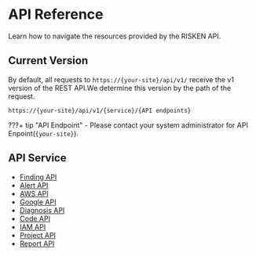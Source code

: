 # API Reference

Learn how to navigate the resources provided by the RISKEN API.

## Current Version

By default, all requests to `https://{your-site}/api/v1/` receive the v1 version of the REST API.We determine this version by the path of the request.

```
https://{your-site}/api/v1/{service}/{API endpoints}
```

???+ tip "API Endpoint"
    - Please contact your system administrator for API Enpoint(`{your-site}`).


## API Service

- [Finding API](/reference/api_finding/)
- [Alert API](/reference/api_alert/)
- [AWS API](/reference/api_aws/)
- [Google API](/reference/api_google/)
- [Diagnosis API](/reference/api_diagnosis/)
- [Code API](/reference/api_code/)
- [IAM API](/reference/api_iam/)
- [Project API](/reference/api_project/)
- [Report API](/reference/api_report/)
